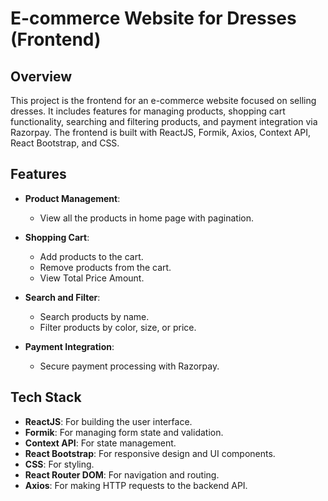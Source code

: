 # E-commerce Website for Dresses (Frontend)

## Overview
This project is the frontend for an e-commerce website focused on selling dresses. It includes features for managing products, shopping cart functionality, searching and filtering products, and payment integration via Razorpay. The frontend is built with ReactJS, Formik, Axios, Context API, React Bootstrap, and CSS.

## Features
- **Product Management**:
  - View all the products in home page with pagination.
  
- **Shopping Cart**:
  - Add products to the cart.
  - Remove products from the cart.
  - View Total Price Amount.

- **Search and Filter**:
  - Search products by name.
  - Filter products by color, size, or price.

- **Payment Integration**:
  - Secure payment processing with Razorpay.

## Tech Stack
- **ReactJS**: For building the user interface.
- **Formik**: For managing form state and validation.
- **Context API**: For state management.
- **React Bootstrap**: For responsive design and UI components.
- **CSS**: For styling.
- **React Router DOM**: For navigation and routing.
- **Axios**: For making HTTP requests to the backend API.

